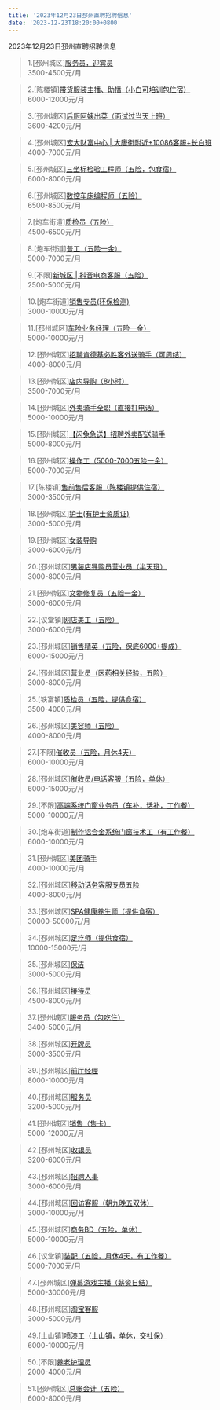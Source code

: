```yaml
---
title: '2023年12月23日邳州直聘招聘信息'
date: '2023-12-23T18:20:00+0800'
---
```

2023年12月23日邳州直聘招聘信息
<!--more-->
>1.[邳州城区][服务员，迎宾员](https://www.pizhouzhipin.com/job/32618)<br>
>3500-4500元/月

>2.[陈楼镇][带货服装主播、助播（小白可培训包住宿）](https://www.pizhouzhipin.com/job/32035)<br>
>6000-12000元/月

>3.[邳州城区][后厨阿姨出菜（面试过当天上班）](https://www.pizhouzhipin.com/job/32146)<br>
>3600-4200元/月

>4.[邳州城区][宏大财富中心 | 大唐街附近+10086客服+长白班](https://www.pizhouzhipin.com/job/22961)<br>
>4000-7000元/月

>5.[邳州城区][三坐标检验工程师（五险，包食宿）](https://www.pizhouzhipin.com/job/17815)<br>
>6000-8000元/月

>6.[邳州城区][数控车床编程师（五险）](https://www.pizhouzhipin.com/job/17973)<br>
>6500-8500元/月

>7.[炮车街道][质检员（五险）](https://www.pizhouzhipin.com/job/31502)<br>
>4500-6500元/月

>8.[炮车街道][普工（五险一金）](https://www.pizhouzhipin.com/job/25899)<br>
>5000-7000元/月

>9.[不限][新城区 | 抖音电商客服（五险）](https://www.pizhouzhipin.com/job/32347)<br>
>2500-5000元/月

>10.[炮车街道][销售专员(环保检测)](https://www.pizhouzhipin.com/job/32677)<br>
>3000-10000元/月

>11.[邳州城区][车险业务经理（五险一金）](https://www.pizhouzhipin.com/job/21289)<br>
>5000-10000元/月

>12.[邳州城区][招聘肯德基必胜客外送骑手（可周结）](https://www.pizhouzhipin.com/job/32572)<br>
>4000-8000元/月

>13.[邳州城区][店内导购（8小时）](https://www.pizhouzhipin.com/job/19771)<br>
>3500-7000元/月

>14.[邳州城区][外卖骑手全职（直接打电话）](https://www.pizhouzhipin.com/job/25304)<br>
>5000-10000元/月

>15.[邳州城区][【闪兔急送】招聘外卖配送骑手](https://www.pizhouzhipin.com/job/28302)<br>
>5000-8000元/月

>16.[邳州城区][操作工（5000-7000五险一金）](https://www.pizhouzhipin.com/job/20563)<br>
>5000-7000元/月

>17.[陈楼镇][售前售后客服（陈楼镇提供住宿）](https://www.pizhouzhipin.com/job/32051)<br>
>3000-3500元/月

>18.[邳州城区][护士(有护士资质证)](https://www.pizhouzhipin.com/job/32099)<br>
>3000-5000元/月

>19.[邳州城区][女装导购](https://www.pizhouzhipin.com/job/32700)<br>
>3000-6000元/月

>20.[邳州城区][男装店导购员营业员（半天班）](https://www.pizhouzhipin.com/job/32478)<br>
>3000-8000元/月

>21.[邳州城区][文物修复员（五险一金）](https://www.pizhouzhipin.com/job/25185)<br>
>3000-6000元/月

>22.[议堂镇][网店美工（五险）](https://www.pizhouzhipin.com/job/31289)<br>
>3000-6000元/月

>23.[邳州城区][销售精英（五险，保底6000+提成）](https://www.pizhouzhipin.com/job/6895)<br>
>6000-15000元/月

>24.[邳州城区][营业员（医药相关经验，五险）](https://www.pizhouzhipin.com/job/8040)<br>
>3000-8000元/月

>25.[铁富镇][质检员（五险，提供食宿）](https://www.pizhouzhipin.com/job/30273)<br>
>3500-4000元/月

>26.[邳州城区][美容师（五险）](https://www.pizhouzhipin.com/job/30996)<br>
>4000-8000元/月

>27.[不限][催收员（五险，月休4天）](https://www.pizhouzhipin.com/job/25334)<br>
>6000-10000元/月

>28.[邳州城区][催收员/电话客服（五险，单休）](https://www.pizhouzhipin.com/job/25936)<br>
>6000-15000元/月

>29.[不限][高端系统门窗业务员（车补，话补，工作餐）](https://www.pizhouzhipin.com/job/31406)<br>
>5000-10000元/月

>30.[炮车街道][制作铝合金系统门窗技术工（有工作餐）](https://www.pizhouzhipin.com/job/31403)<br>
>6000-10000元/月

>31.[邳州城区][美团骑手](https://www.pizhouzhipin.com/job/31888)<br>
>4000-10000元/月

>32.[邳州城区][移动话务客服专员五险](https://www.pizhouzhipin.com/job/30488)<br>
>4000-8000元/月

>33.[邳州城区][SPA健康养生师（提供食宿）](https://www.pizhouzhipin.com/job/26266)<br>
>30000-50000元/月

>34.[邳州城区][足疗师（提供食宿）](https://www.pizhouzhipin.com/job/26265)<br>
>10000-15000元/月

>35.[邳州城区][保洁](https://www.pizhouzhipin.com/job/28297)<br>
>3000-5000元/月

>36.[邳州城区][接待员](https://www.pizhouzhipin.com/job/27311)<br>
>4500-8000元/月

>37.[邳州城区][服务员（包吃住）](https://www.pizhouzhipin.com/job/26261)<br>
>3400-5000元/月

>38.[邳州城区][开牌员](https://www.pizhouzhipin.com/job/32695)<br>
>3000-3500元/月

>39.[邳州城区][前厅经理](https://www.pizhouzhipin.com/job/32689)<br>
>8000-10000元/月

>40.[邳州城区][服务员](https://www.pizhouzhipin.com/job/32682)<br>
>3200-5000元/月

>41.[邳州城区][销售（售卡）](https://www.pizhouzhipin.com/job/32680)<br>
>5000-12000元/月

>42.[邳州城区][收银员](https://www.pizhouzhipin.com/job/32679)<br>
>3200-6000元/月

>43.[邳州城区][招聘人事](https://www.pizhouzhipin.com/job/32678)<br>
>3000-6000元/月

>44.[邳州城区][回访客服（朝九晚五双休）](https://www.pizhouzhipin.com/job/32592)<br>
>3000-10000元/月

>45.[邳州城区][商务BD（五险，单休）](https://www.pizhouzhipin.com/job/32562)<br>
>5000-10000元/月

>46.[议堂镇][装配（五险，月休4天，有工作餐）](https://www.pizhouzhipin.com/job/30252)<br>
>5000-7000元/月

>47.[邳州城区][弹幕游戏主播（薪资日结）](https://www.pizhouzhipin.com/job/29996)<br>
>5000-30000元/月

>48.[邳州城区][淘宝客服](https://www.pizhouzhipin.com/job/32646)<br>
>3000-5000元/月

>49.[土山镇][喷漆工（土山镇，单休，交社保）](https://www.pizhouzhipin.com/job/32658)<br>
>6000-10000元/月

>50.[不限][养老护理员](https://www.pizhouzhipin.com/job/32226)<br>
>2000-4000元/月

>51.[邳州城区][总账会计（五险）](https://www.pizhouzhipin.com/job/31963)<br>
>6000-8000元/月

